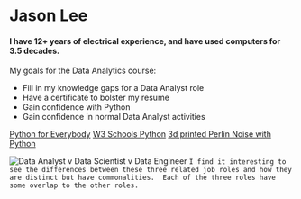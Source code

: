 # Jason Lee
#### I have 12+ years of electrical experience, and have used computers for 3.5 decades.

My goals for the Data Analytics course:
* Fill in my knowledge gaps for a Data Analyst role
* Have a certificate to bolster my resume
* Gain confidence with Python
* Gain confidence in normal Data Analyst activities

[Python for Everybody](https://www.py4e.com/ "Python for Everybody")
[W3 Schools Python](https://www.w3schools.com/python/ "W3 Schools Python Tutorial")
[3d printed Perlin Noise with Python](https://hackaday.com/2022/07/31/adding-perlin-noise-to-3d-printed-parts-with-python/)

![Data Analyst v Data Scientist v Data Engineer](https://images.squarespace-cdn.com/content/v1/6500be7b90b0f770653f355f/0b46f3e5-6413-42cf-913b-f2794a8214c6/Data+Engineer+Vs+Data+Scientist+Vs+Data+Analyst.jpg?format=2500w)
`I find it interesting to see the differences between these three related job roles and how they are distinct but have commonalities.  Each of the three roles have some overlap to the other roles.`
